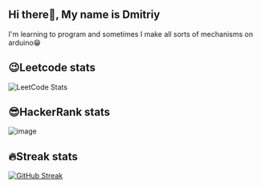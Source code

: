 
## Hi there👋, My name is Dmitriy

I'm learning to program and sometimes I make all sorts of mechanisms on arduino😁

## 😉Leetcode stats
![LeetCode Stats](https://leetcode.card.workers.dev/Phaser2028?theme=dark&font=baloo&extension=null)

## 😎HackerRank stats
![image](https://user-images.githubusercontent.com/43641188/235372911-3716b550-db95-45df-bb06-e078d5a25561.png)


## 🔥Streak stats
[![GitHub Streak](http://github-readme-streak-stats.herokuapp.com?user=Phaser2028&theme=dark)](https://git.io/streak-stats) 

